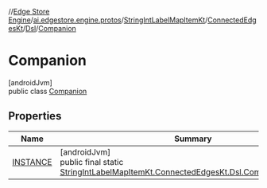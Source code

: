 //[Edge Store Engine](../../../../../../index.md)/[ai.edgestore.engine.protos](../../../../index.md)/[StringIntLabelMapItemKt](../../../index.md)/[ConnectedEdgesKt](../../index.md)/[Dsl](../index.md)/[Companion](index.md)

# Companion

[androidJvm]\
public class [Companion](index.md)

## Properties

| Name | Summary |
|---|---|
| [INSTANCE](index.md#-432908496%2FProperties%2F-89531115) | [androidJvm]<br>public final static [StringIntLabelMapItemKt.ConnectedEdgesKt.Dsl.Companion](index.md)[INSTANCE](index.md#-432908496%2FProperties%2F-89531115) |
